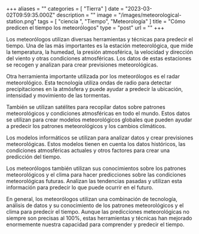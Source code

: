+++
aliases = ""
categories = [ "Tierra" ]
date = "2023-03-02T09:59:35.000Z"
description = ""
image = "/images/meteorological-station.png"
tags = [ "ciencia ", "Tiempo", "Meteorología" ]
title = "Cómo predicen el tiempo los meteorólogos"
type = "post"
url = ""
+++


Los meteorólogos utilizan diversas herramientas y técnicas para predecir el tiempo. Una de las más importantes es la estación meteorológica, que mide la temperatura, la humedad, la presión atmosférica, la velocidad y dirección del viento y otras condiciones atmosféricas. Los datos de estas estaciones se recogen y analizan para crear previsiones meteorológicas.  
  
Otra herramienta importante utilizada por los meteorólogos es el radar meteorológico. Esta tecnología utiliza ondas de radio para detectar precipitaciones en la atmósfera y puede ayudar a predecir la ubicación, intensidad y movimiento de las tormentas.  
  
También se utilizan satélites para recopilar datos sobre patrones meteorológicos y condiciones atmosféricas en todo el mundo. Estos datos se utilizan para crear modelos meteorológicos globales que pueden ayudar a predecir los patrones meteorológicos y los cambios climáticos.  
  
Los modelos informáticos se utilizan para analizar datos y crear previsiones meteorológicas. Estos modelos tienen en cuenta los datos históricos, las condiciones atmosféricas actuales y otros factores para crear una predicción del tiempo.  
  
Los meteorólogos también utilizan sus conocimientos sobre los patrones meteorológicos y el clima para hacer predicciones sobre las condiciones meteorológicas futuras. Analizan las tendencias pasadas y utilizan esta información para predecir lo que puede ocurrir en el futuro.  
  
En general, los meteorólogos utilizan una combinación de tecnología, análisis de datos y su conocimiento de los patrones meteorológicos y el clima para predecir el tiempo. Aunque las predicciones meteorológicas no siempre son precisas al 100%, estas herramientas y técnicas han mejorado enormemente nuestra capacidad para comprender y predecir el tiempo.
